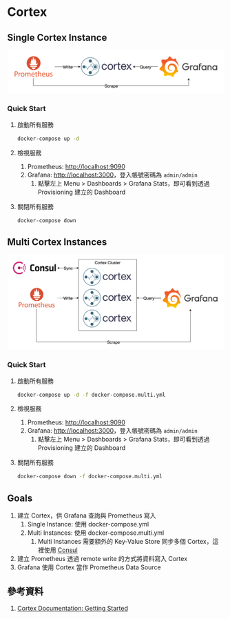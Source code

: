 # Cortex

## Single Cortex Instance

![Architecture](./arch-single.png)

### Quick Start

1. 啟動所有服務

    ```bash
    docker-compose up -d
    ```

2. 檢視服務
   1. Prometheus: [http://localhost:9090](http://localhost:9090)
   2. Grafana: [http://localhost:3000](http://localhost:3000)，登入帳號密碼為 `admin/admin`
      1. 點擊左上 Menu > Dashboards > Grafana Stats，即可看到透過 Provisioning 建立的 Dashboard
3. 關閉所有服務

    ```bash
    docker-compose down
    ```

## Multi Cortex Instances

![Architecture](./arch-multi.png)

### Quick Start

1. 啟動所有服務

    ```bash
    docker-compose up -d -f docker-compose.multi.yml
    ```

2. 檢視服務
   1. Prometheus: [http://localhost:9090](http://localhost:9090)
   2. Grafana: [http://localhost:3000](http://localhost:3000)，登入帳號密碼為 `admin/admin`
      1. 點擊左上 Menu > Dashboards > Grafana Stats，即可看到透過 Provisioning 建立的 Dashboard
4. 關閉所有服務

    ```bash
    docker-compose down -f docker-compose.multi.yml
    ```

## Goals

1. 建立 Cortex，供 Grafana 查詢與 Prometheus 寫入
   1. Single Instance: 使用 docker-compose.yml
   2. Multi Instances: 使用 docker-compose.multi.yml
      1. Multi Instances 需要額外的 Key-Value Store 同步多個 Cortex，這裡使用 [Consul](https://developer.hashicorp.com/consul)
2. 建立 Prometheus 透過 remote write 的方式將資料寫入 Cortex
3. Grafana 使用 Cortex 當作 Prometheus Data Source

## 參考資料

1. [Cortex Documentation: Getting Started](https://cortexmetrics.io/docs/getting-started/)
